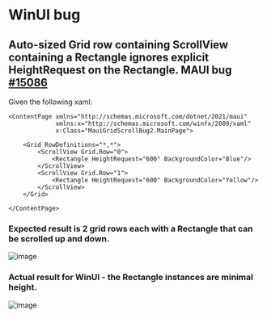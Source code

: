 # WinUI bug

## Auto-sized Grid row containing ScrollView containing a Rectangle ignores explicit HeightRequest on the Rectangle. MAUI bug [#15086](https://github.com/dotnet/maui/issues/15086)

Given the following xaml:
```xaml
<ContentPage xmlns="http://schemas.microsoft.com/dotnet/2021/maui"
             xmlns:x="http://schemas.microsoft.com/winfx/2009/xaml"
             x:Class="MauiGridScrollBug2.MainPage">
    
    <Grid RowDefinitions="*,*">
        <ScrollView Grid.Row="0">
            <Rectangle HeightRequest="600" BackgroundColor="Blue"/>
        </ScrollView>
        <ScrollView Grid.Row="1">
            <Rectangle HeightRequest="600" BackgroundColor="Yellow"/>
        </ScrollView>
    </Grid>

</ContentPage>
```
### Expected result is 2 grid rows each with a Rectangle that can be scrolled up and down. 
![image](https://github.com/dotnet/maui/assets/16598898/276cc083-fe6b-46cd-8541-781d36f16fe3)


### Actual result for WinUI - the Rectangle instances are minimal height.
![image](https://github.com/dotnet/maui/assets/16598898/84da2f27-3260-4734-ad75-9c94dda9c647)

